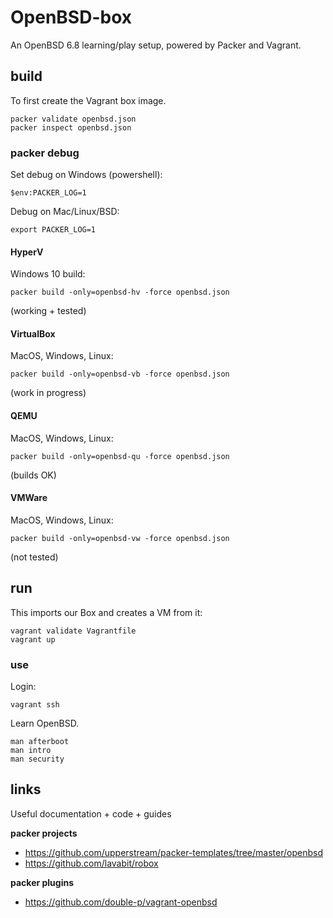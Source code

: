 # OpenBSD-box

An OpenBSD 6.8 learning/play setup, powered by Packer and Vagrant.

## build

To first create the Vagrant box image.

```shell
packer validate openbsd.json
packer inspect openbsd.json
```

### packer debug

Set debug on Windows (powershell):

```shell
$env:PACKER_LOG=1
```

Debug on Mac/Linux/BSD:

```shell
export PACKER_LOG=1
```

#### HyperV

Windows 10 build:

```shell
packer build -only=openbsd-hv -force openbsd.json
```

(working + tested)

#### VirtualBox

MacOS, Windows, Linux:

```shell
packer build -only=openbsd-vb -force openbsd.json
```

(work in progress)

#### QEMU

MacOS, Windows, Linux:

```shell
packer build -only=openbsd-qu -force openbsd.json
```

(builds OK)

#### VMWare

MacOS, Windows, Linux:

```shell
packer build -only=openbsd-vw -force openbsd.json
```

(not tested)

## run

This imports our Box and creates a VM from it:

```shell
vagrant validate Vagrantfile
vagrant up
```

### use

Login:

```shell
vagrant ssh
```

Learn OpenBSD.

```shell
man afterboot
man intro
man security
```

## links

Useful documentation + code + guides

**packer projects**
* https://github.com/upperstream/packer-templates/tree/master/openbsd
* https://github.com/lavabit/robox

**packer plugins**
* https://github.com/double-p/vagrant-openbsd
